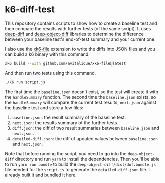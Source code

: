 # k6-diff-test

This repository contains scripts to show how to create a baseline test and then compare the results with further tests (of the same script). It uses [deep-diff](https://github.com/flitbit/diff) and [deep-object-diff](https://github.com/mattphillips/deep-object-diff) libraries to determine the difference between your baseline test's end-of-test summary and your current one.

I also use the [xk6-file](https://github.com/avitalique/xk6-file) extension to write the diffs into JSON files and you can build a k6 binary with this command:

```bash
xk6 build --with github.com/avitalique/xk6-file@latest
```

And then run two tests using this command.

```bash
./k6 run script.js
```

The first time the `baseline.json` doesn't exist, so the test will create it with the `handleSummary` function. The second time the `baseline.json` exists, so the `handleSummary` will compare the current test results, `next.json` against the baseline test and store a few files:

1. `baseline.json`: the result summary of the baseline test.
2. `next.json`: the results summary of the further tests.
3. `diff.json`: the diff of two result summaries between `baseline.json` and `next.json`.
4. `detailed-diff.json`: the diff of updated values between `baseline.json` and `next.json`.

Note that before running the script, you need to go into the `deep-object-diff` directory and run `yarn` to install the dependencies. Then you'll be able to run `yarn run bundle` to build the `deep-object-diff/dist/dof.bundle.js` file needed for the `script.js` to generate the `detailed-diff.json` file. I already built it and bundled it here.
